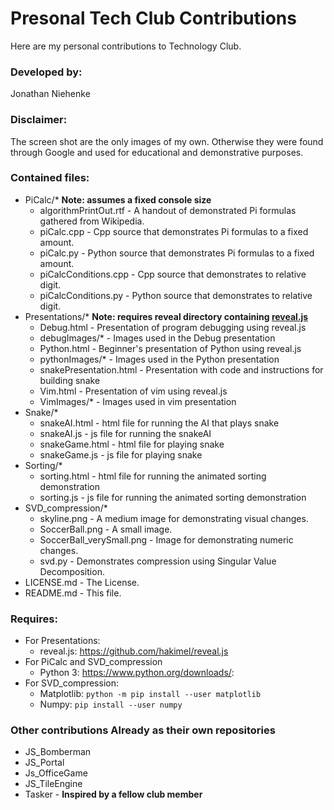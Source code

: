 # Presonal Tech Club Contributions

Here are my personal contributions to Technology Club.

### Developed by:
Jonathan Niehenke

### Disclaimer:
The screen shot are the only images of my own. Otherwise they were found through Google and used for educational and demonstrative purposes.

### Contained files:

- PiCalc/* **Note: assumes a fixed console size**
    - algorithmPrintOut.rtf - A handout of demonstrated Pi formulas gathered from Wikipedia.
    - piCalc.cpp - Cpp source that demonstrates Pi formulas to a fixed amount.
    - piCalc.py - Python source that demonstrates Pi formulas to a fixed amount. 
    - piCalcConditions.cpp - Cpp source that demonstrates to relative digit.
    - piCalcConditions.py - Python source that demonstrates to relative digit.
- Presentations/* **Note: requires reveal directory containing [reveal.js](https://github.com/hakimel/reveal.js)**
    - Debug.html - Presentation of program debugging using reveal.js
    - debugImages/* - Images used in the Debug presentation
    - Python.html - Beginner's presentation of Python using reveal.js
    - pythonImages/* - Images used in the Python presentation
    - snakePresentation.html - Presentation with code and instructions for building snake
    - Vim.html - Presentation of vim using reveal.js
    - VimImages/* - Images used in vim presentation
- Snake/*
    - snakeAI.html - html file for running the AI that plays snake
    - snakeAI.js - js file for running the snakeAI
    - snakeGame.html - html file for playing snake
    - snakeGame.js - js file for playing snake
- Sorting/*
    - sorting.html - html file for running the animated sorting demonstration
    - sorting.js - js file for running the animated sorting demonstration
- SVD_compression/*
    - skyline.png - A medium image for demonstrating visual changes.
    - SoccerBall.png - A small image.
    - SoccerBall_verySmall.png - Image for demonstrating numeric changes.
    - svd.py - Demonstrates compression using Singular Value Decomposition.
- LICENSE.md - The License.
- README.md - This file.

### Requires:

- For Presentations:
    - reveal.js: <https://github.com/hakimel/reveal.js>
- For PiCalc and SVD_compression
    - Python 3: <https://www.python.org/downloads/>:
- For SVD_compression:
    - Matplotlib: `python -m pip install --user matplotlib`
    - Numpy: `pip install --user numpy`

### Other contributions **Already as their own repositories**
- JS_Bomberman
- JS_Portal
- Js_OfficeGame
- JS_TileEngine
- Tasker - **Inspired by a fellow club member**
